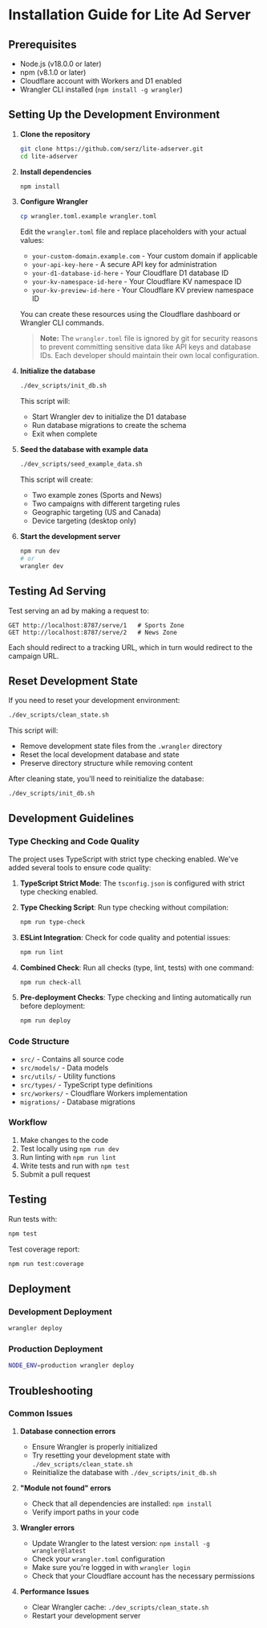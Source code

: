 # Installation Guide for Lite Ad Server

## Prerequisites

- Node.js (v18.0.0 or later)
- npm (v8.1.0 or later)
- Cloudflare account with Workers and D1 enabled
- Wrangler CLI installed (`npm install -g wrangler`)

## Setting Up the Development Environment

1. **Clone the repository**
   ```bash
   git clone https://github.com/serz/lite-adserver.git
   cd lite-adserver
   ```

2. **Install dependencies**
   ```bash
   npm install
   ```

3. **Configure Wrangler**
   ```bash
   cp wrangler.toml.example wrangler.toml
   ```
   Edit the `wrangler.toml` file and replace placeholders with your actual values:
   - `your-custom-domain.example.com` - Your custom domain if applicable
   - `your-api-key-here` - A secure API key for administration
   - `your-d1-database-id-here` - Your Cloudflare D1 database ID
   - `your-kv-namespace-id-here` - Your Cloudflare KV namespace ID
   - `your-kv-preview-id-here` - Your Cloudflare KV preview namespace ID

   You can create these resources using the Cloudflare dashboard or Wrangler CLI commands.
   
   > **Note:** The `wrangler.toml` file is ignored by git for security reasons to prevent committing sensitive data like API keys and database IDs. Each developer should maintain their own local configuration.

4. **Initialize the database**
   ```bash
   ./dev_scripts/init_db.sh
   ```
   This script will:
   - Start Wrangler dev to initialize the D1 database
   - Run database migrations to create the schema
   - Exit when complete

5. **Seed the database with example data**
   ```bash
   ./dev_scripts/seed_example_data.sh
   ```
   This script will create:
   - Two example zones (Sports and News)
   - Two campaigns with different targeting rules
   - Geographic targeting (US and Canada)
   - Device targeting (desktop only)

6. **Start the development server**
   ```bash
   npm run dev
   # or
   wrangler dev
   ```

## Testing Ad Serving

Test serving an ad by making a request to:

```
GET http://localhost:8787/serve/1   # Sports Zone
GET http://localhost:8787/serve/2   # News Zone
```

Each should redirect to a tracking URL, which in turn would redirect to the campaign URL.

## Reset Development State

If you need to reset your development environment:

```bash
./dev_scripts/clean_state.sh
```

This script will:
- Remove development state files from the `.wrangler` directory
- Reset the local development database and state
- Preserve directory structure while removing content

After cleaning state, you'll need to reinitialize the database:

```bash
./dev_scripts/init_db.sh
```

## Development Guidelines

### Type Checking and Code Quality

The project uses TypeScript with strict type checking enabled. We've added several tools to ensure code quality:

1. **TypeScript Strict Mode**: The `tsconfig.json` is configured with strict type checking enabled.

2. **Type Checking Script**: Run type checking without compilation:
   ```bash
   npm run type-check
   ```

3. **ESLint Integration**: Check for code quality and potential issues:
   ```bash
   npm run lint
   ```

4. **Combined Check**: Run all checks (type, lint, tests) with one command:
   ```bash
   npm run check-all
   ```

5. **Pre-deployment Checks**: Type checking and linting automatically run before deployment:
   ```bash
   npm run deploy
   ```

### Code Structure
- `src/` - Contains all source code
- `src/models/` - Data models
- `src/utils/` - Utility functions
- `src/types/` - TypeScript type definitions
- `src/workers/` - Cloudflare Workers implementation
- `migrations/` - Database migrations

### Workflow
1. Make changes to the code
2. Test locally using `npm run dev`
3. Run linting with `npm run lint`
4. Write tests and run with `npm test`
5. Submit a pull request

## Testing

Run tests with:
```bash
npm test
```

Test coverage report:
```bash
npm run test:coverage
```

## Deployment

### Development Deployment
```bash
wrangler deploy
```

### Production Deployment
```bash
NODE_ENV=production wrangler deploy
```

## Troubleshooting

### Common Issues

1. **Database connection errors**
   - Ensure Wrangler is properly initialized
   - Try resetting your development state with `./dev_scripts/clean_state.sh`
   - Reinitialize the database with `./dev_scripts/init_db.sh`

2. **"Module not found" errors**
   - Check that all dependencies are installed: `npm install`
   - Verify import paths in your code

3. **Wrangler errors**
   - Update Wrangler to the latest version: `npm install -g wrangler@latest`
   - Check your `wrangler.toml` configuration
   - Make sure you're logged in with `wrangler login`
   - Check that your Cloudflare account has the necessary permissions

4. **Performance Issues**
   - Clear Wrangler cache: `./dev_scripts/clean_state.sh`
   - Restart your development server 